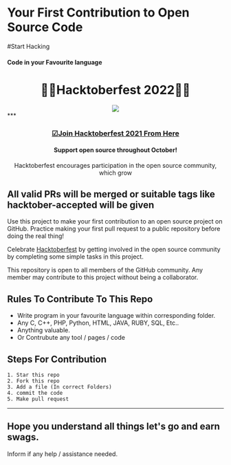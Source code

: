 # Your First Contribution to Open Source Code
#Start Hacking
<h4> Code in your Favourite language <h4/>
<h1 align="center"> 🎁🎁Hacktoberfest 2022👘👘 </h1>
    <center>
<img src="https://i.ibb.co/HCgqwQ1/Whats-App-Image-2021-10-04-at-12-25-40-AM.jpg">
    </center>
***
<h3 align="center">
    <a href="https://hacktoberfest.digitalocean.com/">
        ☑Join Hacktoberfest 2021 From Here 
    </a>
</h3>

<h4 align="center">Support open source throughout October!</h4>
<p align="center">Hacktoberfest encourages participation in the open source community, which grow</p>

## All valid PRs will be merged or suitable tags like hacktober-accepted will be given 

Use this project to make your first contribution to an open source project on GitHub. Practice making your first pull request to a public repository before doing the real thing!

Celebrate [Hacktoberfest](https://hacktoberfest.digitalocean.com/) by getting involved in the open source community by completing some simple tasks in this project.

This repository is open to all members of the GitHub community. Any member may contribute to this project without being a collaborator.

## Rules To Contribute To This Repo

-   Write program in your favourite language within corresponding folder.
-   Any C, C++, PHP, Python, HTML, JAVA, RUBY, SQL, Etc.. 
-   Anything valuable.
-   Or Contrubute any tool / pages / code

## Steps For Contribution
  
    1. Star this repo
    2. Fork this repo
    3. Add a file (In correct Folders)
    4. commit the code
    5. Make pull request
***

## Hope you understand all things let's go and earn swags.

Inform if any help / assistance needed. 
